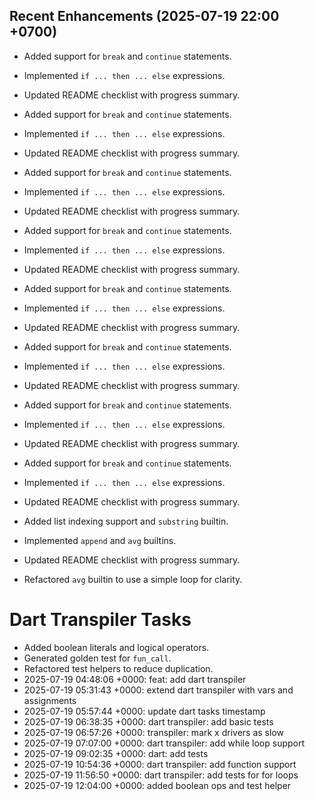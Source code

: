 ## Recent Enhancements (2025-07-19 22:00 +0700)
- Added support for `break` and `continue` statements.
- Implemented `if ... then ... else` expressions.
- Updated README checklist with progress summary.

- Added support for `break` and `continue` statements.
- Implemented `if ... then ... else` expressions.
- Updated README checklist with progress summary.

- Added support for `break` and `continue` statements.
- Implemented `if ... then ... else` expressions.
- Updated README checklist with progress summary.

- Added support for `break` and `continue` statements.
- Implemented `if ... then ... else` expressions.
- Updated README checklist with progress summary.

- Added support for `break` and `continue` statements.
- Implemented `if ... then ... else` expressions.
- Updated README checklist with progress summary.

- Added support for `break` and `continue` statements.
- Implemented `if ... then ... else` expressions.
- Updated README checklist with progress summary.

- Added support for `break` and `continue` statements.
- Implemented `if ... then ... else` expressions.
- Updated README checklist with progress summary.

- Added support for `break` and `continue` statements.
- Implemented `if ... then ... else` expressions.
- Updated README checklist with progress summary.

- Added list indexing support and `substring` builtin.
- Implemented `append` and `avg` builtins.
- Updated README checklist with progress summary.

- Refactored `avg` builtin to use a simple loop for clarity.

# Dart Transpiler Tasks

- Added boolean literals and logical operators.
- Generated golden test for `fun_call`.
- Refactored test helpers to reduce duplication.
- 2025-07-19 04:48:06 +0000: feat: add dart transpiler
- 2025-07-19 05:31:43 +0000: extend dart transpiler with vars and assignments
- 2025-07-19 05:57:44 +0000: update dart tasks timestamp
- 2025-07-19 06:38:35 +0000: dart transpiler: add basic tests
- 2025-07-19 06:57:26 +0000: transpiler: mark x drivers as slow
- 2025-07-19 07:07:00 +0000: dart transpiler: add while loop support
- 2025-07-19 09:02:35 +0000: dart: add tests
- 2025-07-19 10:54:36 +0000: dart transpiler: add function support
- 2025-07-19 11:56:50 +0000: dart transpiler: add tests for for loops
- 2025-07-19 12:04:00 +0000: added boolean ops and test helper
